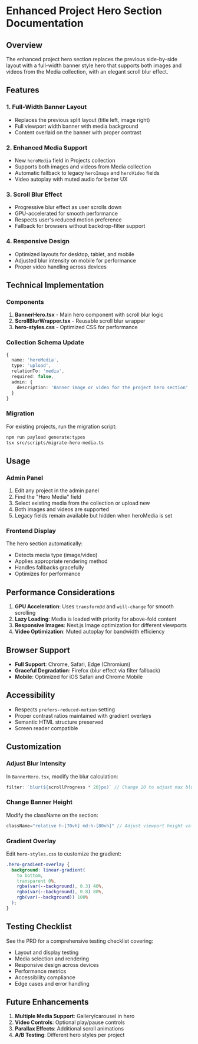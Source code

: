 # Enhanced Project Hero Section Documentation

## Overview

The enhanced project hero section replaces the previous side-by-side layout with a full-width banner style hero that supports both images and videos from the Media collection, with an elegant scroll blur effect.

## Features

### 1. **Full-Width Banner Layout**
- Replaces the previous split layout (title left, image right)
- Full viewport width banner with media background
- Content overlaid on the banner with proper contrast

### 2. **Enhanced Media Support**
- New `heroMedia` field in Projects collection
- Supports both images and videos from Media collection
- Automatic fallback to legacy `heroImage` and `heroVideo` fields
- Video autoplay with muted audio for better UX

### 3. **Scroll Blur Effect**
- Progressive blur effect as user scrolls down
- GPU-accelerated for smooth performance
- Respects user's reduced motion preference
- Fallback for browsers without backdrop-filter support

### 4. **Responsive Design**
- Optimized layouts for desktop, tablet, and mobile
- Adjusted blur intensity on mobile for performance
- Proper video handling across devices

## Technical Implementation

### Components

1. **BannerHero.tsx** - Main hero component with scroll blur logic
2. **ScrollBlurWrapper.tsx** - Reusable scroll blur wrapper
3. **hero-styles.css** - Optimized CSS for performance

### Collection Schema Update

```typescript
{
  name: 'heroMedia',
  type: 'upload',
  relationTo: 'media',
  required: false,
  admin: {
    description: 'Banner image or video for the project hero section'
  }
}
```

### Migration

For existing projects, run the migration script:

```bash
npm run payload generate:types
tsx src/scripts/migrate-hero-media.ts
```

## Usage

### Admin Panel

1. Edit any project in the admin panel
2. Find the "Hero Media" field
3. Select existing media from the collection or upload new
4. Both images and videos are supported
5. Legacy fields remain available but hidden when heroMedia is set

### Frontend Display

The hero section automatically:
- Detects media type (image/video)
- Applies appropriate rendering method
- Handles fallbacks gracefully
- Optimizes for performance

## Performance Considerations

1. **GPU Acceleration**: Uses `transform3d` and `will-change` for smooth scrolling
2. **Lazy Loading**: Media is loaded with priority for above-fold content
3. **Responsive Images**: Next.js Image optimization for different viewports
4. **Video Optimization**: Muted autoplay for bandwidth efficiency

## Browser Support

- **Full Support**: Chrome, Safari, Edge (Chromium)
- **Graceful Degradation**: Firefox (blur effect via filter fallback)
- **Mobile**: Optimized for iOS Safari and Chrome Mobile

## Accessibility

- Respects `prefers-reduced-motion` setting
- Proper contrast ratios maintained with gradient overlays
- Semantic HTML structure preserved
- Screen reader compatible

## Customization

### Adjust Blur Intensity

In `BannerHero.tsx`, modify the blur calculation:

```typescript
filter: `blur(${scrollProgress * 20}px)` // Change 20 to adjust max blur
```

### Change Banner Height

Modify the className on the section:

```typescript
className="relative h-[70vh] md:h-[80vh]" // Adjust viewport height values
```

### Gradient Overlay

Edit `hero-styles.css` to customize the gradient:

```css
.hero-gradient-overlay {
  background: linear-gradient(
    to bottom,
    transparent 0%,
    rgba(var(--background), 0.3) 40%,
    rgba(var(--background), 0.8) 80%,
    rgb(var(--background)) 100%
  );
}
```

## Testing Checklist

See the PRD for a comprehensive testing checklist covering:
- Layout and display testing
- Media selection and rendering
- Responsive design across devices
- Performance metrics
- Accessibility compliance
- Edge cases and error handling

## Future Enhancements

1. **Multiple Media Support**: Gallery/carousel in hero
2. **Video Controls**: Optional play/pause controls
3. **Parallax Effects**: Additional scroll animations
4. **A/B Testing**: Different hero styles per project
